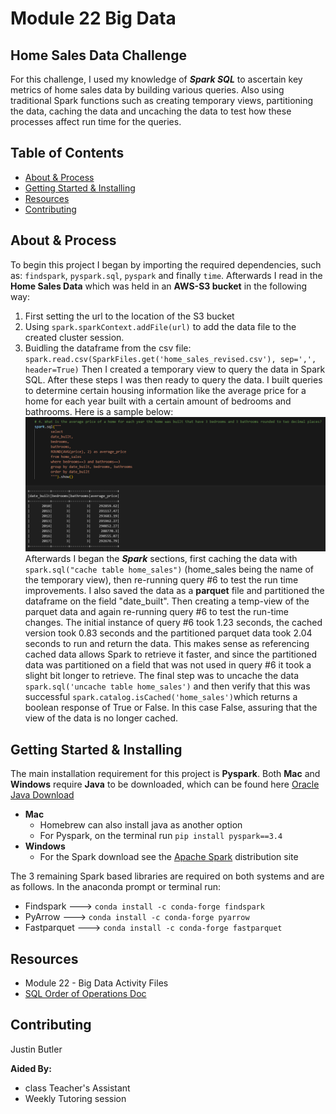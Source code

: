 # Module 22 Big Data 

## Home Sales Data Challenge
For this challenge, I used my knowledge of ***Spark SQL*** to ascertain key metrics of home sales data by building various queries. Also using traditional Spark functions such as creating temporary views, partitioning the data, caching the data and uncaching the data to test how these processes affect run time for the queries.

## Table of Contents

 
- [About & Process](#about--process)
- [Getting Started & Installing](#getting-started--installing)
- [Resources](#resources)
- [Contributing](#contributing)

## About & Process
To begin this project I began by importing the required dependencies, such as: `findspark`,  `pyspark.sql`, `pyspark` and finally `time`. Afterwards I read in the **Home Sales Data** which was held in an **AWS-S3 bucket** in the following way:  
1. First setting the url to the location of the S3 bucket
2. Using `spark.sparkContext.addFile(url)` to add the data file to the created cluster session.
3.  Buidling the dataframe from the csv file: `spark.read.csv(SparkFiles.get('home_sales_revised.csv'), sep=',', header=True)`
Then I created a temporary view to query the data in Spark SQL. After these steps I was then ready to query the data. I built queries to determine certain housing information like the average price for a home for each year built with a certain amount of bedrooms and bathrooms. Here is a sample below:
![SparkSQLQuery](image.png)
Afterwards I began the ***Spark*** sections, first caching the data  with `spark.sql("cache table home_sales")` (home_sales being the name of the temporary view), then re-running query #6 to test the run time improvements. I also saved the data as a **parquet** file and partitioned the dataframe on the field "date_built". Then creating a temp-view of the parquet data and again re-running query #6 to test the run-time changes. The initial instance of query #6 took 1.23 seconds, the cached version took 0.83 seconds and the partitioned parquet data took 2.04 seconds to run and return the data. This makes sense as referencing cached data allows Spark to retrieve it faster, and since the partitioned data was partitioned on a field that was not used in query #6 it took a slight bit longer to retrieve. The final step was to uncache the data `spark.sql('uncache table home_sales')` and then verify that this was successful `spark.catalog.isCached('home_sales')`which returns a boolean response of True or False. In this case False, assuring that the view of the data is no longer cached. 

## Getting Started & Installing
The main installation requirement for this project is **Pyspark**. 
Both **Mac** and **Windows** require **Java** to be downloaded, which can be found here [Oracle Java Download](https://www.oracle.com/java/technologies/downloads/)
* **Mac**
	* Homebrew can also install java as another option
	* For Pyspark, on the terminal run `pip install pyspark==3.4`
* **Windows** 
	*  For the Spark download see the [Apache Spark](https://spark.apache.org/downloads.html) distribution site  

The 3 remaining Spark based libraries are required on both systems and are as follows. In the anaconda prompt or terminal run:
*  Findspark ---> `conda install -c conda-forge findspark`
* PyArrow ---> `conda install -c conda-forge pyarrow` 
* Fastparquet ---> `conda install -c conda-forge fastparquet`


## Resources

* Module 22 - Big Data Activity Files
* [SQL Order of Operations Doc](https://www.flerlagetwins.com/2018/10/sql-part4.html)

## Contributing

Justin Butler

**Aided By:**  <br>
* class Teacher's Assistant
* Weekly Tutoring session



